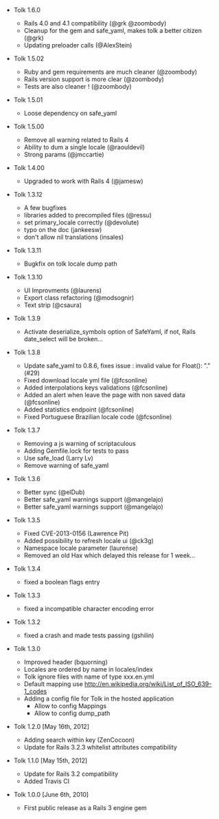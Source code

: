 * Tolk 1.6.0
  * Rails 4.0 and 4.1 compatibility (@grk @zoombody)
  * Cleanup for the gem and safe_yaml, makes tolk a better citizen (@grk)
  * Updating preloader calls (@AlexStein)

* Tolk 1.5.02
  * Ruby and gem requirements are much cleaner (@zoombody)
  * Rails version support is more clear (@zoombody)
  * Tests are also cleaner ! (@zoombody)

* Tolk 1.5.01
  * Loose dependency on safe_yaml

* Tolk 1.5.00
  * Remove all warning related to Rails 4
  * Ability to dum a single locale (@raouldevil)
  * Strong params (@jmccartie)


* Tolk 1.4.00
  * Upgraded to work with Rails 4 (@jamesw)

* Tolk 1.3.12
  * A few bugfixes
  * libraries added to precompiled files (@ressu)
  * set primary_locale correctly (@devolute)
  * typo on the doc (jankeesw)
  * don't allow nil translations (insales)

* Tolk 1.3.11
  * Bugkfix on tolk locale dump path

* Tolk 1.3.10
  * UI Improvments (@laurens)
  * Export class refactoring (@modsognir)
  * Text strip (@csaura)

* Tolk 1.3.9
  * Activate deserialize_symbols option of SafeYaml, if not, Rails date_select will be broken...

* Tolk 1.3.8
  * Update safe_yaml to 0.8.6, fixes issue : invalid value for Float(): "." (#29)
  * Fixed download locale yml file (@fcsonline)
  * Added interpolations keys validations (@fcsonline)
  * Added an alert when leave the page with non saved data (@fcsonline)
  * Added statistics endpoint (@fcsonline)
  * Fixed Portuguese Brazilian locale code (@fcsonline)

* Tolk 1.3.7
  * Removing a js warning of scriptaculous
  * Adding Gemfile.lock for tests to pass
  * Use safe_load (Larry Lv)
  * Remove warning of safe_yaml

* Tolk 1.3.6
  * Better sync (@elDub)
  * Better safe_yaml warnings support (@mangelajo)
  * Better safe_yaml warnings support (@mangelajo)

* Tolk 1.3.5
  * Fixed CVE-2013-0156 (Lawrence Pit)
  * Added possibility to refresh locale ui (@ck3g)
  * Namespace locale parameter (laurense)
  * Removed an old Hax which delayed this release for 1 week...

* Tolk 1.3.4
  * fixed a boolean flags entry

* Tolk 1.3.3
  * fixed a incompatible character encoding error

* Tolk 1.3.2
  * fixed a crash and made tests passing (gshilin)

* Tolk 1.3.0
  * Improved header (bquorning)
  * Locales are ordered by name in locales/index
  * Tolk ignore files with name of type xxx.en.yml
  * Default mapping use http://en.wikipedia.org/wiki/List_of_ISO_639-1_codes
  * Adding a config file for Tolk in the hosted application
    * Allow to config Mappings
    * Allow to config dump_path

* Tolk 1.2.0 [May 16th, 2012]
  * Adding search within key (ZenCocoon)
  * Update for Rails 3.2.3 whitelist attributes compatibility


* Tolk 1.1.0 [May 15th, 2012]
  * Update for Rails 3.2 compatibility
  * Added Travis CI

* Tolk 1.0.0 [June 6th, 2010]
  * First public release as a Rails 3 engine gem
